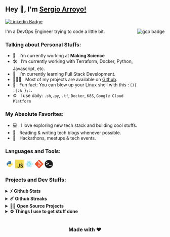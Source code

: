 ## Hey 👋, I'm [Sergio Arroyo!](https://github.com/sergioarroyop/)

[![Linkedin Badge](https://img.shields.io/badge/-LinkedIn-0e76a8?style=flat-square&logo=Linkedin&logoColor=white)](https://linkedin.com/in/sergioarroyop)

I'm a DevOps Engineer trying to code a little bit.
<img align="right" height="350" src="https://templates.images.credential.net/16590181582433100721069374350922.png" alt="gcp badge">

### Talking about Personal Stuffs:

- 🏢 &nbsp; I'm currently working at **Making Science**
- 🛠 &nbsp; I’m currently working with Terraform, Docker, Python, Javascript, etc.
- 🚀 &nbsp; I’m currently learning Full Stack Development.
- 👨🏻‍💻 &nbsp; Most of my projects are available on [Github](https://github.com/sergioarroyop).
- 👾 &nbsp; Fun fact: You can blow up your Linux shell with this `:(){ :|:& };:`.
- ⚙️ &nbsp; I use daily: `.sh`,`.py`, `.tf`, `Docker`, `K8S`, `Google Cloud Platform`

### My Absolute Favorites:

- 💻 &nbsp; I love exploring new tech stack and building cool stuffs.
- 📰 &nbsp; Reading & writing tech blogs whenever possible.
- 🍕 &nbsp; Hackathons, meetups & tech events.

### Languages and Tools:

<code><img height="27" src="https://raw.githubusercontent.com/github/explore/80688e429a7d4ef2fca1e82350fe8e3517d3494d/topics/python/python.png" alt="python"></code>
<code><img height="27" src="https://raw.githubusercontent.com/github/explore/80688e429a7d4ef2fca1e82350fe8e3517d3494d/topics/javascript/javascript.png" alt="javascript"></code>
<code><img height="27" src="https://raw.githubusercontent.com/github/explore/80688e429a7d4ef2fca1e82350fe8e3517d3494d/topics/react/react.png" alt="react"></code>
<code><img height="27" src="https://raw.githubusercontent.com/devicons/devicon/master/icons/git/git-original.svg" alt="git"></code>
<code><img height="27" src="https://raw.githubusercontent.com/github/explore/80688e429a7d4ef2fca1e82350fe8e3517d3494d/topics/terminal/terminal.png" alt="terminal"></code>

### Projects and Dev Stuffs:

<details>	
  <summary><b>⚡ Github Stats</b></summary>

  <br />
  <img height="180em" src="https://github-readme-stats.vercel.app/api?username=sergioarroyop&show_icons=true&hide_border=true&&count_private=true&include_all_commits=true" />
  <img height="180em" src="https://github-readme-stats.vercel.app/api/top-langs/?username=sergioarroyop&exclude_repo=KNN-Image-Classification&show_icons=true&hide_border=true&layout=compact&langs_count=8"/>
</details>

<details>	
  <summary><b>☄️ Github Streaks</b></summary>

  <br />
  <img height="180em" src="https://github-readme-streak-stats.herokuapp.com/?user=sergioarroyop&hide_border=true" />
</details>

<details>
  <summary><b>🧑‍🚀 Open Source Projects</b></summary>

  <br />
  <table>
    <thead align="center">
      <tr border: none;>
        <td><b>💻 Projects</b></td>
        <td><b>🌟 Stars</b></td>
        <td><b>🍴 Forks</b></td>
        <td><b>🐛 Issues</b></td>
        <td><b>🔔 Pull Requests</b></td>
        <td><b>👨‍💻 Language</b></td>
      </tr>
    </thead>
    <tbody>
      <tr>
	      <td><a href="https://github.com/sergioarroyop/dockergram"><b>🤖 DockerGram</b></a></td>
        <td><img alt="Stars" src="https://img.shields.io/github/stars/sergioarroyop/TradeByte?style=flat-square&labelColor=343b41"/></td>
        <td><img alt="Forks" src="https://img.shields.io/github/forks/sergioarroyop/TradeByte?style=flat-square&labelColor=343b41"/></td>
        <td><img alt="Issues" src="https://img.shields.io/github/issues/sergioarroyop/TradeByte?style=flat-square"/></td>
        <td><img alt="Pull Requests" src="https://img.shields.io/github/issues-pr/sergioarroyop/TradeByte?style=flat-square"/></td>
        <td><img alt="Language" src="https://img.shields.io/github/languages/top/sergioarroyop/TradeByte?label=javascript&style=flat-square"/></td>
      </tr>
    </tbody>
  </table>
  <br />
</details>
 
<details>	
  <br />
  <summary><b>⚙️ Things I use to get stuff done</b></summary>
  	<ul>
  	  <li><b>OS:</b> Kubuntu 22.04</li>
	    <li><b>CPU: </b> i7 12700K</li>
  	  <li><b>Browser: </b> Google Chrome</li>
	    <li><b>Terminal: </b> ZSH: Oh My Zsh</li>
	    <li><b>Code Editor:</b> VSCode - NeoVim.</li>
	    <li><b>To Stay Updated:</b> Dev.to, Medium, Linkedin and Twitter.</li>
	    <br />
	</ul>	
</details>

#

<div align="center">

### Made with ❤️

</div>
